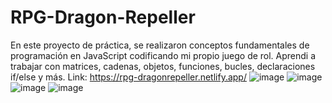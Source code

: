# RPG-Dragon-Repeller
En este proyecto de práctica, se realizaron conceptos fundamentales de programación en JavaScript codificando mi propio juego de rol. Aprendi a trabajar con matrices, cadenas, objetos, funciones, bucles, declaraciones if/else y más.
Link: https://rpg-dragonrepeller.netlify.app/
![image](https://github.com/Misael00103/RPG-Dragon-Repeller/assets/68718644/328ff1fc-1dc0-4d42-b236-57877cf09439)
![image](https://github.com/Misael00103/RPG-Dragon-Repeller/assets/68718644/fa58d2cd-389b-40d0-a976-36f376ad0526)
![image](https://github.com/Misael00103/RPG-Dragon-Repeller/assets/68718644/034ef746-356c-4853-a5a6-6353da27adce)
![image](https://github.com/Misael00103/RPG-Dragon-Repeller/assets/68718644/9b9ca6c1-3386-4f0a-977e-e0416cfaaf04)

